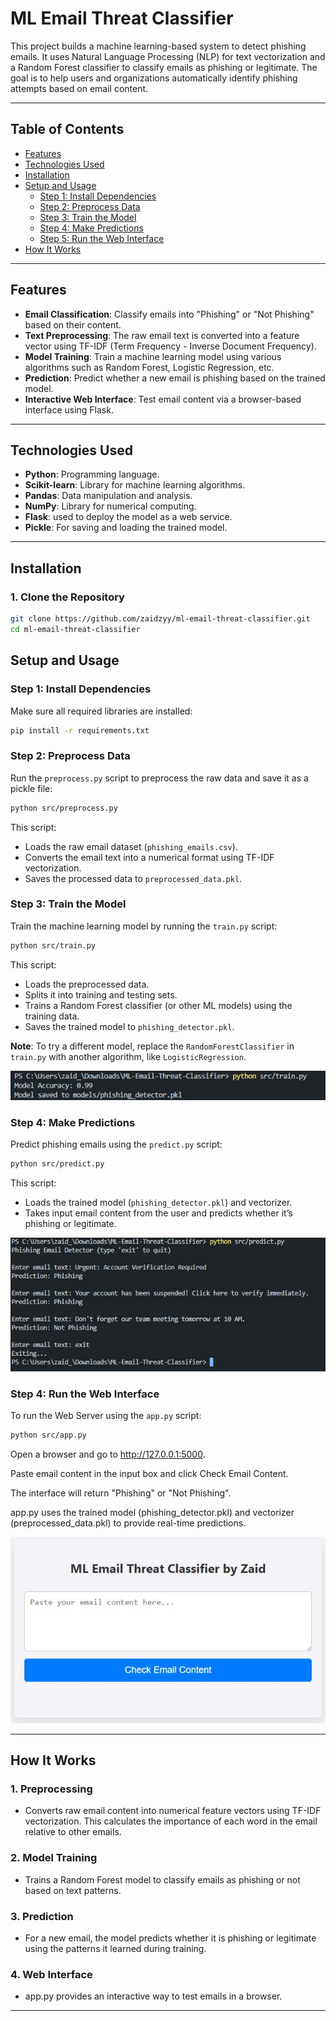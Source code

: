 # **ML Email Threat Classifier**

This project builds a machine learning-based system to detect phishing emails. It uses Natural Language Processing (NLP) for text vectorization and a Random Forest classifier to classify emails as phishing or legitimate. The goal is to help users and organizations automatically identify phishing attempts based on email content.

---

## **Table of Contents**
- [Features](#features)
- [Technologies Used](#technologies-used)
- [Installation](#installation)
- [Setup and Usage](#setup-and-usage)
  - [Step 1: Install Dependencies](#step-1-install-dependencies)
  - [Step 2: Preprocess Data](#step-2-preprocess-data)
  - [Step 3: Train the Model](#step-3-train-the-model)
  - [Step 4: Make Predictions](#step-4-make-predictions)
  - [Step 5: Run the Web Interface](#step-5-run-the-web-interface)
- [How It Works](#how-it-works)

---

## **Features**
- **Email Classification**: Classify emails into "Phishing" or "Not Phishing" based on their content.
- **Text Preprocessing**: The raw email text is converted into a feature vector using TF-IDF (Term Frequency - Inverse Document Frequency).
- **Model Training**: Train a machine learning model using various algorithms such as Random Forest, Logistic Regression, etc.
- **Prediction**: Predict whether a new email is phishing based on the trained model.
- **Interactive Web Interface**: Test email content via a browser-based interface using Flask.

---

## **Technologies Used**
- **Python**: Programming language.
- **Scikit-learn**: Library for machine learning algorithms.
- **Pandas**: Data manipulation and analysis.
- **NumPy**: Library for numerical computing.
- **Flask**: used to deploy the model as a web service.
- **Pickle**: For saving and loading the trained model.

---

## **Installation**

### **1. Clone the Repository**
```bash
git clone https://github.com/zaidzyy/ml-email-threat-classifier.git
cd ml-email-threat-classifier


```

## **Setup and Usage**

### **Step 1: Install Dependencies**
Make sure all required libraries are installed:
```bash
pip install -r requirements.txt

```

### **Step 2: Preprocess Data**
Run the `preprocess.py` script to preprocess the raw data and save it as a pickle file:
```bash
python src/preprocess.py
```
This script:
- Loads the raw email dataset (`phishing_emails.csv`).
- Converts the email text into a numerical format using TF-IDF vectorization.
- Saves the processed data to `preprocessed_data.pkl`.

### **Step 3: Train the Model**
Train the machine learning model by running the `train.py` script:
```bash
python src/train.py
```
This script:
- Loads the preprocessed data.
- Splits it into training and testing sets.
- Trains a Random Forest classifier (or other ML models) using the training data.
- Saves the trained model to `phishing_detector.pkl`.

**Note**: To try a different model, replace the `RandomForestClassifier` in `train.py` with another algorithm, like `LogisticRegression`.

![result of training ML Email Threat Classifier](training_image.jpg)

### **Step 4: Make Predictions**
Predict phishing emails using the `predict.py` script:
```bash
python src/predict.py
```
This script:
- Loads the trained model (`phishing_detector.pkl`) and vectorizer.
- Takes input email content from the user and predicts whether it’s phishing or legitimate.

![result of prediction ML Email Threat Classifier](prediction_image.jpg)

### **Step 4: Run the Web Interface**
To run the Web Server using the `app.py` script:
```bash
python src/app.py
```
Open a browser and go to http://127.0.0.1:5000.

Paste email content in the input box and click Check Email Content.

The interface will return "Phishing" or "Not Phishing".

app.py uses the trained model (phishing_detector.pkl) and vectorizer (preprocessed_data.pkl) to provide real-time predictions.

![Demo of ML Email Threat Classifier](demo_image.jpg)

---

## **How It Works**

### **1. Preprocessing**
- Converts raw email content into numerical feature vectors using TF-IDF vectorization. This calculates the importance of each word in the email relative to other emails.

### **2. Model Training**
- Trains a Random Forest model to classify emails as phishing or not based on text patterns.

### **3. Prediction**
- For a new email, the model predicts whether it is phishing or legitimate using the patterns it learned during training.

### **4. Web Interface**
- app.py provides an interactive way to test emails in a browser.
---



